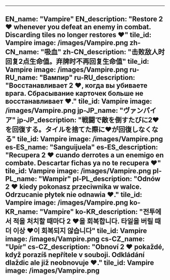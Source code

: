 ---

EN_name: "Vampire"
EN_description: "Restore 2 ❤️ whenever you defeat an enemy in combat. Discarding tiles no longer restores ❤️"
tile_id: Vampire
image: /images/Vampire.png
zh-CN_name: "吸血"
zh-CN_description: "击败敌人时回复2点生命值。弃牌时不再回复生命值"
tile_id: Vampire
image: /images/Vampire.png
ru-RU_name: "Вампир"
ru-RU_description: "Восстанавливает 2 ❤️, когда вы убиваете врага. Сбрасывание карточек больше не восстанавливает ❤️."
tile_id: Vampire
image: /images/Vampire.png
jp-JP_name: "ヴァンパイア"
jp-JP_description: "戦闘で敵を倒すたびに2❤️を回復する。タイルを捨てた際に❤️が回復しなくなる"
tile_id: Vampire
image: /images/Vampire.png
es-ES_name: "Sanguijuela"
es-ES_description: "Recupera 2 ❤️ cuando derrotes a un enemigo en combate. Descartar fichas ya no te recupera ❤️"
tile_id: Vampire
image: /images/Vampire.png
pl-PL_name: "Wampir"
pl-PL_description: "Odnów 2 ❤️ kiedy pokonasz przeciwnika w walce. Odrzucanie płytek nie odnawia ❤️."
tile_id: Vampire
image: /images/Vampire.png
ko-KR_name: "Vampire"
ko-KR_description: "전투에서 적을 처치할 때마다 2 ❤️을 회복합니다. 타일을 버릴 때 더 이상 ❤️이 회복되지 않습니다"
tile_id: Vampire
image: /images/Vampire.png
cs-CZ_name: "Upír"
cs-CZ_description: "Obnoví 2 ❤️ pokaždé, když porazíš nepřítele v souboji. Odkládání dlaždic ale již neobnovuje ❤️."
tile_id: Vampire
image: /images/Vampire.png
---